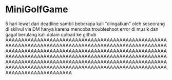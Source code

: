 # MiniGolfGame

5 hari lewat dari deadline sambil beberapa kali "diingatkan" oleh seseorang di skilvul via DM hanya karena mencoba troubleshoot error di musik dan gagal berulang kali dalam upload ke github AAAAAAAAAAAAAAAAAAAAAAAAAAAAAAAAAAAAAAAAAAAAAAAAAAAAAAAAAAAAAAAAAAAAAAAAAAAAAAAAAAAAAAAAAAAAAAAAAAAAAAAAAAAAAAAAAAAAAAAAAAAAAAAAAAAAAAAAAAAAAAAAAAAAAAAAAAAAAAAAAAAAAAAAAAAAAAAAAAAAAAAAAAAAAAAAAAAAAAAAAAAAAAAAAAAAAAAAAAAAAAAAAAAAAAAAAAAAAAAAAAAAAAAAAAAAAAAAAAAAAAAAAAAAAAAAAAAAAAAAAAAAAAAAAAAAAAAAAAAAAAAAAAAAAAAAAAAAAAAAAAAAAAA
